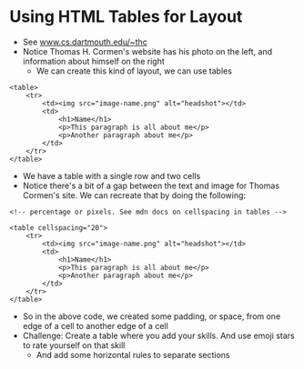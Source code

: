 # Using HTML Tables for Layout
- See www.cs.dartmouth.edu/~thc
- Notice Thomas H. Cormen's website has his photo on the left, and information about himself on the right
    - We can create this kind of layout, we can use tables

```
<table>
    <tr>
        <td><img src="image-name.png" alt="headshot"></td>
        <td>
            <h1>Name</h1>
            <p>This paragraph is all about me</p>
            <p>Another paragraph about me</p>
        </td>
    </tr>
</table>
```
- We have a table with a single row and two cells
- Notice there's a bit of a gap between the text and image for Thomas Cormen's site. We can recreate that by doing the following:

```
<!-- percentage or pixels. See mdn docs on cellspacing in tables -->

<table cellspacing="20">
    <tr>
        <td><img src="image-name.png" alt="headshot"></td>
        <td>
            <h1>Name</h1>
            <p>This paragraph is all about me</p>
            <p>Another paragraph about me</p>
        </td>
    </tr>
</table>
```
- So in the above code, we created some padding, or space, from one edge of a cell to another edge of a cell
- Challenge: Create a table where you add your skills. And use emoji stars to rate yourself on that skill
    - And add some horizontal rules to separate sections
